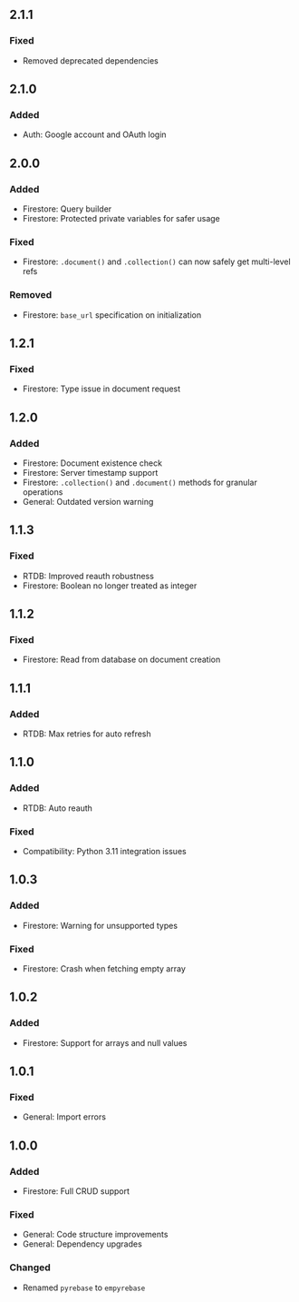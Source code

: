 ## 2.1.1
### Fixed
- Removed deprecated dependencies

## 2.1.0
### Added
- Auth: Google account and OAuth login

## 2.0.0
### Added
- Firestore: Query builder
- Firestore: Protected private variables for safer usage

### Fixed
- Firestore: `.document()` and `.collection()` can now safely get multi-level refs

### Removed
- Firestore: `base_url` specification on initialization

## 1.2.1
### Fixed
- Firestore: Type issue in document request

## 1.2.0
### Added
- Firestore: Document existence check
- Firestore: Server timestamp support
- Firestore: `.collection()` and `.document()` methods for granular operations
- General: Outdated version warning

## 1.1.3
### Fixed
- RTDB: Improved reauth robustness
- Firestore: Boolean no longer treated as integer

## 1.1.2
### Fixed
- Firestore: Read from database on document creation

## 1.1.1
### Added
- RTDB: Max retries for auto refresh

## 1.1.0
### Added
- RTDB: Auto reauth

### Fixed
- Compatibility: Python 3.11 integration issues

## 1.0.3
### Added
- Firestore: Warning for unsupported types

### Fixed
- Firestore: Crash when fetching empty array

## 1.0.2
### Added
- Firestore: Support for arrays and null values

## 1.0.1
### Fixed
- General: Import errors

## 1.0.0
### Added
- Firestore: Full CRUD support

### Fixed
- General: Code structure improvements
- General: Dependency upgrades

### Changed
- Renamed `pyrebase` to `empyrebase`

